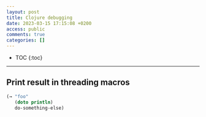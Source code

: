 ```yaml
---
layout: post
title: Clojure debugging
date: 2023-03-15 17:15:08 +0200
access: public
comments: true
categories: []
---
```


<!-- more -->

* TOC
{:toc}
<hr>

## Print result in threading macros

```clojure
(→ "foo"
   (doto println)
   do-something-else)
```
